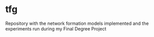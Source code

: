 # tfg
Repository with the network formation models implemented and the experiments run during my Final Degree Project
